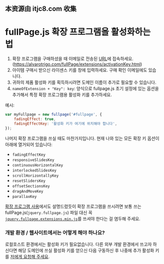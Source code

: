 ## 本资源由 itjc8.com 收集
# fullPage.js 확장 프로그램을 활성화하는 법

1. 확장 프로그램을 구매하셨을 때 이메일로 전송된 [URL](https://alvarotrigo.com/fullPage/extensions/activationKey.html)에 접속하세요. (https://alvarotrigo.com/fullPage/extensions/activationKey.html)
1. 아이템 구매시 받으신 라이센스 키를 창에 입력하세요. 구매 확인 이메일에도 있습니다.
1. 귀하의 제품 활성화 키를 획득하시려면 도메인 이름이 추가로 필요할 수 있습니다.
1. `nameOfExtension + "Key": key`: 양식으로 fullpage.js 초기 설정에 있는 옵션을 추가해서 특정 확장 프로그램용 활성화 키를 추가하세요.

예시:

```javascript
var myFullpage = new fullpage('#fullpage', {
    fadingEffect: true,
    fadingEffectKey: '활성화 키가 여기에 위치해야 합니다',
});
```

나머지 확장 프로그램을 쓰실 때도 마찬가지입니다. 현재 나와 있는 모든 확장 키 옵션이 아래에 열거되어 있습니다:

* `fadingEffectKey`
* `responsiveSlidesKey`
* `continuousHorizontalKey`
* `interlockedSlidesKey`
* `scrollHorizontallyKey`
* `resetSlidersKey`
* `offsetSectionsKey`
* `dragAndMoveKey`
* `parallaxKey`

[확장 프로그램 사용](https://github.com/alvarotrigo/fullPage.js#use-extensions)에서도 설명드렸듯이 확장 프로그램을 쓰시려면 보통 쓰는 fullPage.js(`jquery.fullpage.js`) 파일 대신 꼭 [`jquery.fullpage.extensions.min.js`](https://github.com/alvarotrigo/fullPage.js/blob/master/dist/jquery.fullpage.extensions.min.js)를 쓰셔야 한다는 걸 염두해 주세요.

### 개발 환경 / 웹사이트에서는 어떻게 해야 하나요?
로컬호스트 환경에서는 활성화 키가 필요없습니다. 다른 외부 개발 환경에서 쓰고자 하신다면 해당 도메인에 쓰실 활성화 키를 얻으신 다음 구동하신 후 나중에 추가 활성화 키를 [저에게 요청해 주세요](http://alvarotrigo.com/#contact).

